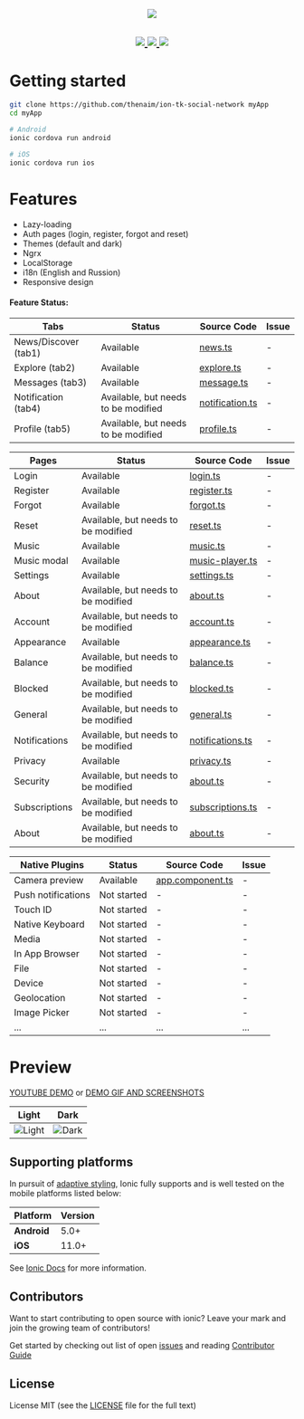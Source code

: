 <a href="https://github.com/thenaim/ion-tk-social-network">
  <p align="center">
    <img src="https://i.imgur.com/Abfa3cV.png">
  </p>
</a>

<h2 align="center">
  <a href="https://github.com/thenaim/ion-tk-social-network/releases">
    <img src="https://flat.badgen.net/github/release/thenaim/ion-tk-social-network">
  </a>
  <a href="https://github.com/thenaim/ion-tk-social-network/commits/master">
    <img src="https://flat.badgen.net/github/last-commit/thenaim/ion-tk-social-network">
  </a>
  <a href="https://github.com/thenaim/ion-tk-social-network/blob/master/LICENSE">
    <img src="https://flat.badgen.net/github/license/thenaim/ion-tk-social-network">
  </a>
</h2>

# Getting started

```bash
git clone https://github.com/thenaim/ion-tk-social-network myApp
cd myApp

# Android
ionic cordova run android

# iOS
ionic cordova run ios
```

# Features

- Lazy-loading
- Auth pages (login, register, forgot and reset)
- Themes (default and dark)
- Ngrx
- LocalStorage
- i18n (English and Russion)
- Responsive design

#### Feature Status:

| Tabs                 | Status                                              | Source Code                                      | Issue          |
|----------------------|-----------------------------------------------------|--------------------------------------------------|----------------|
| News/Discover (tab1) |                                           Available | [news.ts](src/app/tabs/news)                     |              - |
| Explore (tab2)       |                                           Available | [explore.ts](src/app/tabs/explore)               |              - |
| Messages (tab3)      |                                           Available | [message.ts](src/app/tabs/message)               |              - |
| Notification (tab4)  |                 Available, but needs to be modified | [notification.ts](src/app/tabs/notification)     |              - |
| Profile (tab5)       |                 Available, but needs to be modified | [profile.ts](src/app/tabs/profile)               |              - |

| Pages           | Status                                    | Source Code                                                     | Issue          |
|-----------------|-------------------------------------------|-----------------------------------------------------------------|----------------|
| Login           |                                 Available | [login.ts](src/app/pages/auth/login)                            |              - |
| Register        |                                 Available | [register.ts](src/app/pages/auth/register)                      |              - |
| Forgot          |                                 Available | [forgot.ts](src/app/pages/auth/forgot)                          |              - |
| Reset           |       Available, but needs to be modified | [reset.ts](src/app/pages/auth/reset)                            |              - |
| Music           |                                 Available | [music.ts](src/app/pages/settings)                              |              - |
| Music modal     |                                 Available | [music-player.ts](src/app/pages/shared/music-player)            |              - |
| Settings        |                                 Available | [settings.ts](src/app/pages/music)                              |              - |
| About           |       Available, but needs to be modified | [about.ts](src/app/pages/settings/about)                        |              - |
| Account         |       Available, but needs to be modified | [account.ts](src/app/pages/settings/account)                    |              - |
| Appearance      |                                 Available | [appearance.ts](src/app/pages/settings/appearance)              |              - |
| Balance         |       Available, but needs to be modified | [balance.ts](src/app/pages/settings/balance)                    |              - |
| Blocked         |       Available, but needs to be modified | [blocked.ts](src/app/pages/settings/blocked)                    |              - |
| General         |       Available, but needs to be modified | [general.ts](src/app/pages/settings/general)                    |              - |
| Notifications   |       Available, but needs to be modified | [notifications.ts](src/app/pages/settings/notifications)        |              - |
| Privacy         |                                 Available | [privacy.ts](src/app/pages/settings/privacy)                    |              - |
| Security        |       Available, but needs to be modified | [about.ts](src/app/pages/settings/about)                        |              - |
| Subscriptions   |       Available, but needs to be modified | [subscriptions.ts](src/app/pages/settings/subscriptions)        |              - |
| About           |       Available, but needs to be modified | [about.ts](src/app/pages/settings/about)                        |              - |

| Native Plugins          | Status                                              | Source Code                                   | Issue          |
|-------------------------|-----------------------------------------------------|-----------------------------------------------|----------------|
| Camera preview          |                                           Available | [app.component.ts](src/app/app.component.ts)  |              - |
| Push notifications      |                                         Not started |                                             - |              - |
| Touch ID                |                                         Not started |                                             - |              - |
| Native Keyboard         |                                         Not started |                                             - |              - |
| Media                   |                                         Not started |                                             - |              - |
| In App Browser          |                                         Not started |                                             - |              - |
| File                    |                                         Not started |                                             - |              - |
| Device                  |                                         Not started |                                             - |              - |
| Geolocation             |                                         Not started |                                             - |              - |
| Image Picker            |                                         Not started |                                             - |              - |
| ...                     |                                                 ... |                                           ... |            ... |

# Preview

[YOUTUBE DEMO](https://www.youtube.com/watch?v=GCs2TVZkC_U) or [DEMO GIF AND SCREENSHOTS](https://github.com/thenaim/ion-tk-social-network/blob/master/PREVIEW.md)

| Light  | Dark  |
| -----------------| -----|
| ![Light](https://i.imgur.com/XKCKrT8.png) | ![Dark](https://i.imgur.com/HT3ko7i.png) |

## Supporting platforms

In pursuit of [adaptive styling](https://ionicframework.com/docs/core-concepts/fundamentals#adaptive-styling), Ionic fully supports and is well tested on the mobile platforms listed below:

| Platform | Version |
| - | - |
| **Android** | 5.0+ |
| **iOS** | 11.0+ |

See [Ionic Docs](https://ionicframework.com/docs/reference/browser-support) for more information.

## Contributors

Want to start contributing to open source with ionic? Leave your mark and join the growing team of contributors!

Get started by checking out list of open [issues](https://github.com/thenaim/ion-tk-social-network/issues) and reading [Contributor Guide](https://github.com/thenaim/ion-tk-social-network/blob/master/CONTRIBUTING.md)

## License

License MIT (see the [LICENSE](https://github.com/thenaim/ion-tk-social-network/blob/master/LICENSE) file for the full text)
